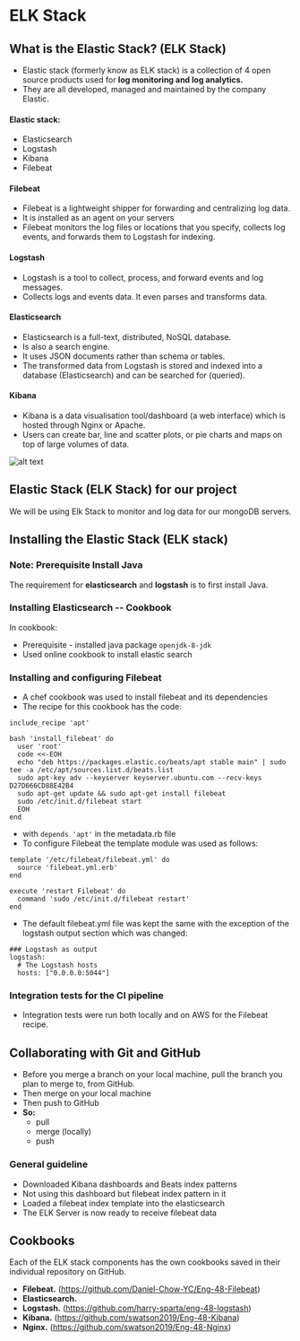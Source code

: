 # ELK Stack

## What is the Elastic Stack? (ELK Stack)
- Elastic stack (formerly know as ELK stack) is a collection of 4 open source products used for **log monitoring and log analytics.**
- They are all developed, managed and maintained by the company Elastic.

#### Elastic stack:
- Elasticsearch
- Logstash
- Kibana
- Filebeat

#### Filebeat
- Filebeat is a lightweight shipper for forwarding and centralizing log data.
- It is installed as an agent on your servers
- Filebeat monitors the log files or locations that you specify, collects log events, and forwards them to Logstash for indexing.


#### Logstash
- Logstash is a tool to collect, process, and forward events and log messages.
- Collects logs and events data. It even parses and transforms data.

#### Elasticsearch
- Elasticsearch is a full-text, distributed, NoSQL database.
- Is also a search engine.
- It uses JSON documents rather than schema or tables.
- The transformed data from Logstash is stored and indexed into a database (Elasticsearch) and can be searched for (queried).


#### Kibana
- Kibana is a data visualisation tool/dashboard (a web interface) which is hosted through Nginx or Apache.
- Users can create bar, line and scatter plots, or pie charts and maps on top of large volumes of data.

![alt text](https://www.guru99.com/images/tensorflow/082918_1504_ELKStackTut2.png)

## Elastic Stack (ELK Stack) for our project
We will be using Elk Stack to monitor and log data for our mongoDB servers.

## Installing the Elastic Stack (ELK stack)

### Note: Prerequisite Install Java
The requirement for **elasticsearch** and **logstash** is to first install Java.

### Installing Elasticsearch -- Cookbook
In cookbook:
- Prerequisite - installed java package `openjdk-8-jdk`
- Used online cookbook to install elastic search

### Installing and configuring Filebeat
- A chef cookbook was used to install filebeat and its dependencies
- The recipe for this cookbook has the code:

````
include_recipe 'apt'

bash 'install_filebeat' do
  user 'root'
  code <<-EOH
  echo "deb https://packages.elastic.co/beats/apt stable main" | sudo tee -a /etc/apt/sources.list.d/beats.list
  sudo apt-key adv --keyserver keyserver.ubuntu.com --recv-keys D27D666CD88E42B4
  sudo apt-get update && sudo apt-get install filebeat
  sudo /etc/init.d/filebeat start
  EOH
end
````
- with ``depends 'apt'`` in the metadata.rb file
- To configure Filebeat the template module was used as follows:

````
template '/etc/filebeat/filebeat.yml' do
  source 'filebeat.yml.erb'
end

execute 'restart Filebeat' do
  command 'sudo /etc/init.d/filebeat restart'
end
````
- The default filebeat.yml file was kept the same with the exception of the logstash output section which was changed:
````
### Logstash as output
logstash:
  # The Logstash hosts
  hosts: ["0.0.0.0:5044"]
````

### Integration tests for the CI pipeline
- Integration tests were run both locally and on AWS for the Filebeat recipe.

## Collaborating with Git and GitHub
- Before you merge a branch on your local machine, pull the branch you plan to merge to, from GitHub.
- Then merge on your local machine
- Then push to GitHub
- **So:**
  - pull
  - merge (locally)
  - push

### General guideline
  - Downloaded Kibana dashboards and Beats index patterns
  - Not using this dashboard but filebeat index pattern in it
  - Loaded a filebeat index template into the elasticsearch
  - The ELK Server is now ready to receive filebeat data

## Cookbooks
Each of the ELK stack components has the own cookbooks saved in their individual repository on GitHub.
- **Filebeat.** (https://github.com/Daniel-Chow-YC/Eng-48-Filebeat)
- **Elasticsearch.** 
- **Logstash.** (https://github.com/harry-sparta/eng-48-logstash)
- **Kibana.** (https://github.com/swatson2019/Eng-48-Kibana)
- **Nginx.** (https://github.com/swatson2019/Eng-48-Nginx)
